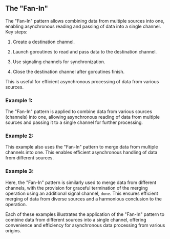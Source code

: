 ## The "Fan-In"
The "Fan-In" pattern allows combining data from multiple sources into one, enabling asynchronous reading and passing of data into a single channel. Key steps:

1. Create a destination channel.

2. Launch goroutines to read and pass data to the destination channel.

3. Use signaling channels for synchronization.

4. Close the destination channel after goroutines finish.

This is useful for efficient asynchronous processing of data from various sources.


### Example 1:
The "Fan-In" pattern is applied to combine data from various sources (channels) into one, allowing asynchronous reading of data from multiple sources and passing it to a single channel for further processing.

### Example 2:
This example also uses the "Fan-In" pattern to merge data from multiple channels into one. This enables efficient asynchronous handling of data from different sources.

### Example 3:
Here, the "Fan-In" pattern is similarly used to merge data from different channels, with the provision for graceful termination of the merging operation using an additional signal channel, `done`. This ensures efficient merging of data from diverse sources and a harmonious conclusion to the operation.

Each of these examples illustrates the application of the "Fan-In" pattern to combine data from different sources into a single channel, offering convenience and efficiency for asynchronous data processing from various origins.